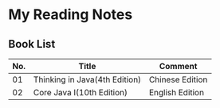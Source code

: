 # My Reading Notes
## Book List
No.|Title|Comment
---|-----|-------
01|Thinking in Java(4th Edition)|Chinese Edition
02|Core Java I(10th Edition)|English Edition
